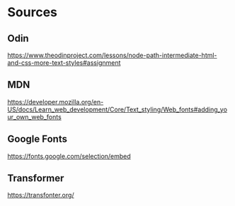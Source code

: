 # Sources 

## Odin
https://www.theodinproject.com/lessons/node-path-intermediate-html-and-css-more-text-styles#assignment

## MDN
https://developer.mozilla.org/en-US/docs/Learn_web_development/Core/Text_styling/Web_fonts#adding_your_own_web_fonts

## Google Fonts
https://fonts.google.com/selection/embed

## Transformer
https://transfonter.org/